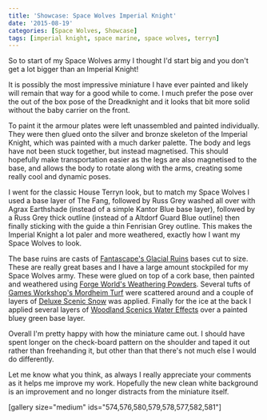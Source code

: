 ```yaml
---
title: 'Showcase: Space Wolves Imperial Knight'
date: '2015-08-19'
categories: [Space Wolves, Showcase]
tags: [imperial knight, space marine, space wolves, terryn]
---
```


So to start of my Space Wolves army I thought I'd start big and you don't get a lot bigger than an Imperial Knight!

It is possibly the most impressive miniature I have ever painted and likely will remain that way for a good while to come. I much prefer the pose over the out of the box pose of the Dreadknight and it looks that bit more solid without the baby carrier on the front.

To paint it the armour plates were left unassembled and painted individually. They were then glued onto the silver and bronze skeleton of the Imperial Knight, which was painted with a much darker palette. The body and legs have not been stuck together, but instead magnetised. This should hopefully make transportation easier as the legs are also magnetised to the base, and allows the body to rotate along with the arms, creating some really cool and dynamic poses.

I went for the classic House Terryn look, but to match my Space Wolves I used a base layer of The Fang, followed by Russ Grey washed all over with Agrax Earthshade (instead of a simple Kantor Blue base layer), followed by a Russ Grey thick outline (instead of a Altdorf Guard Blue outline) then finally sticking with the guide a thin Fenrisian Grey outline. This makes the Imperial Knight a lot paler and more weathered, exactly how I want my Space Wolves to look.

The base ruins are casts of [Fantascape's Glacial Ruins](http://www.fantascape.co.uk/119-glacial-ruins) bases cut to size. These are really great bases and I have a large amount stockpiled for my Space Wolves army. These were glued on top of a cork base, then painted and weathered using [Forge World's Weathering Powders](http://www.forgeworld.co.uk/en-GB/Weathering-Powders-Set-1). Several tufts of [Games Workshop's Mordheim Turf](http://www.games-workshop.com/en-EU/Mordheim-Turf) were scattered around and a couple of layers of [Deluxe Scenic Snow](http://www.amazon.co.uk/DLXBD029-Deluxe-Materials-Scenic-Snow/dp/B00AMB7398/) was applied. Finally for the ice at the back I applied several layers of [Woodland Scenics Water Effects](http://www.hobbycraft.co.uk/woodland-scenics-water-effects/574635-1000) over a painted bluey green base layer.

Overall I'm pretty happy with how the miniature came out. I should have spent longer on the check-board pattern on the shoulder and taped it out rather than freehanding it, but other than that there's not much else I would do differently.

Let me know what you think, as always I really appreciate your comments as it helps me improve my work. Hopefully the new clean white background is an improvement and no longer distracts from the miniature itself.

[gallery size="medium" ids="574,576,580,579,578,577,582,581"]
